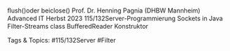ﬂush()oder beiclose()
Prof. Dr. Henning Pagnia (DHBW Mannheim) Advanced IT Herbst 2023 115/132Server-Programmierung Sockets in Java
Filter-Streams
class BuﬀeredReader
Konstruktor

   Tags & Topics:
   #115/132Server
   #Filter